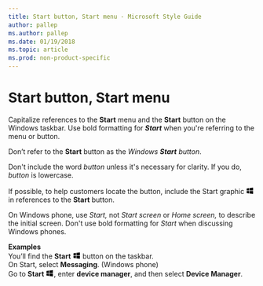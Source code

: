 ```yaml
---
title: Start button, Start menu - Microsoft Style Guide
author: pallep
ms.author: pallep
ms.date: 01/19/2018
ms.topic: article
ms.prod: non-product-specific
---
```


# Start button, Start menu

Capitalize references to the **Start** menu and the **Start** button on the Windows taskbar. Use bold formatting for ***Start*** when you're referring to the menu or button.

Don’t refer to the **Start** button as the *Windows* ***Start*** *button*.

Don't include the word *button* unless it's necessary for clarity. If you do, *button* is lowercase.

If possible, to help customers locate the button, include the Start graphic ![](media/start-button-start-menu/967781121.png) in references to the **Start** button. 

On Windows phone, use *Start,* not *Start screen* or *Home screen,* to describe the initial screen. Don't use bold formatting for *Start* when discussing Windows phones.

**Examples**  
You’ll find the **Start** ![](media/start-button-start-menu/967781121.png) button on the taskbar.   
On Start, select **Messaging**. (Windows phone)  
Go to **Start** ![](media/start-button-start-menu/967781121.png), enter **device manager**, and then select **Device Manager**.
